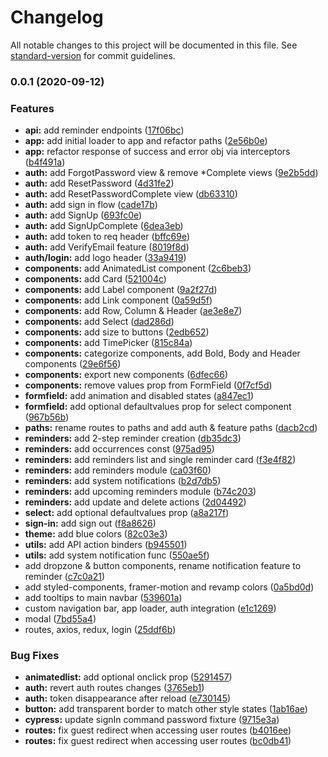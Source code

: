 # Changelog

All notable changes to this project will be documented in this file. See [standard-version](https://github.com/conventional-changelog/standard-version) for commit guidelines.

### 0.0.1 (2020-09-12)


### Features

* **api:** add reminder endpoints ([17f06bc](https://github.com/sbsrnt/sphene/commit/17f06bcba9c87dfacdb7a08bbc00ca13047adaf5))
* **app:** add initial loader to app and refactor paths ([2e56b0e](https://github.com/sbsrnt/sphene/commit/2e56b0e688203a99ae131201d5659dd27c123051))
* **app:** refactor response of success and error obj via interceptors ([b4f491a](https://github.com/sbsrnt/sphene/commit/b4f491a44bb0c0cb1080641acba578accd2d92ac))
* **auth:** add ForgotPassword view & remove *Complete views ([9e2b5dd](https://github.com/sbsrnt/sphene/commit/9e2b5dd1c4d88e4c276c02c0b4f69b3f22317b20))
* **auth:** add ResetPassword ([4d31fe2](https://github.com/sbsrnt/sphene/commit/4d31fe2fa07ba1a56ee57e7fbd9f4109feee7e16))
* **auth:** add ResetPasswordComplete view ([db63310](https://github.com/sbsrnt/sphene/commit/db6331049ed6601fbb7db93551a9c56b58da620c))
* **auth:** add sign in flow ([cade17b](https://github.com/sbsrnt/sphene/commit/cade17b7b0f8a3f62f2654967dabf2f1133016be))
* **auth:** add SignUp ([693fc0e](https://github.com/sbsrnt/sphene/commit/693fc0e37f9efba66fe58d6518b7f31afde7f3a7))
* **auth:** add SignUpComplete ([6dea3eb](https://github.com/sbsrnt/sphene/commit/6dea3ebfd2f7267a703f1f6c2eaef7e967b4281b))
* **auth:** add token to req header ([bffc69e](https://github.com/sbsrnt/sphene/commit/bffc69ed20eb54066f40c443a396a32fae2ed64d))
* **auth:** add VerifyEmail feature ([8019f8d](https://github.com/sbsrnt/sphene/commit/8019f8d4860f95dde851696eff0b799b578338f7))
* **auth/login:** add logo header ([33a9419](https://github.com/sbsrnt/sphene/commit/33a9419b700a6d9b883c5b170413d4d2a006dc98))
* **components:** add AnimatedList component ([2c6beb3](https://github.com/sbsrnt/sphene/commit/2c6beb36df977907d129a166f2bad07eb86ac513))
* **components:** add Card ([521004c](https://github.com/sbsrnt/sphene/commit/521004c0cc7412e475a25ed4aca2601f0f85bafa))
* **components:** add Label component ([9a2f27d](https://github.com/sbsrnt/sphene/commit/9a2f27d05b8827808dd476b452430c24b2c53577))
* **components:** add Link component ([0a59d5f](https://github.com/sbsrnt/sphene/commit/0a59d5ff38344b9d2223410293d4dbaa2e73db90))
* **components:** add Row, Column & Header ([ae3e8e7](https://github.com/sbsrnt/sphene/commit/ae3e8e7b560726ac58eb72f637d40a679b9d0c9d))
* **components:** add Select ([dad286d](https://github.com/sbsrnt/sphene/commit/dad286d15da54466cf9dbc6c1aaccc0ed47b1806))
* **components:** add size to buttons ([2edb652](https://github.com/sbsrnt/sphene/commit/2edb652205e82053c0d6ff07d66aca06f90507c3))
* **components:** add TimePicker ([815c84a](https://github.com/sbsrnt/sphene/commit/815c84a81fc5aa12c056f778fbb3c8460f0ebdf2))
* **components:** categorize components, add Bold, Body and Header components ([29e6f56](https://github.com/sbsrnt/sphene/commit/29e6f5659d83af808969cf17fcc159a123994576))
* **components:** export new components ([6dfec66](https://github.com/sbsrnt/sphene/commit/6dfec660df3208009927747086f997ebb8f3872e))
* **components:** remove values prop from FormField ([0f7cf5d](https://github.com/sbsrnt/sphene/commit/0f7cf5d8dda6508bac7ce1a1f88b906bef269f15))
* **formfield:** add animation and disabled states ([a847ec1](https://github.com/sbsrnt/sphene/commit/a847ec1abb00a34e8d469f00330c16f16f80bddb))
* **formfield:** add optional defaultvalues prop for select component ([967b56b](https://github.com/sbsrnt/sphene/commit/967b56b856800509aec9b2d670e7a798cd339df1))
* **paths:** rename routes to paths and add auth & feature paths ([dacb2cd](https://github.com/sbsrnt/sphene/commit/dacb2cd89b11b0b7da109593ae9aa3403a8266f0))
* **reminders:** add 2-step reminder creation ([db35dc3](https://github.com/sbsrnt/sphene/commit/db35dc3c5c5650bf9dc42479b694e887ac025e3d))
* **reminders:** add occurrences const ([975ad95](https://github.com/sbsrnt/sphene/commit/975ad95b1f57777bcfe9b0e714c8dafccdafd9a5))
* **reminders:** add reminders list and single reminder card ([f3e4f82](https://github.com/sbsrnt/sphene/commit/f3e4f82f98f0e1e0139ff31850abd34a6d3f35dc))
* **reminders:** add reminders module ([ca03f60](https://github.com/sbsrnt/sphene/commit/ca03f602f4151f5f0f64dfc780aad65b2eafd2fb))
* **reminders:** add system notifications ([b2d7db5](https://github.com/sbsrnt/sphene/commit/b2d7db557755ec16d7cfe4fc973f4f9cb9a99f56))
* **reminders:** add upcoming reminders module ([b74c203](https://github.com/sbsrnt/sphene/commit/b74c2030caa322b8ddd0772fa733c6d6074cbd77))
* **reminders:** add update and delete actions ([2d04492](https://github.com/sbsrnt/sphene/commit/2d04492672919b0bd3d7b0b6b7af143ffe92193b))
* **select:** add optional defaultvalues prop ([a8a217f](https://github.com/sbsrnt/sphene/commit/a8a217f5e2e617e8c12492d40002e950d1ccdf4a))
* **sign-in:** add sign out ([f8a8626](https://github.com/sbsrnt/sphene/commit/f8a8626e84ca77005cad571e014c6f6731015a1f))
* **theme:** add blue colors ([82c03e3](https://github.com/sbsrnt/sphene/commit/82c03e3696f6573256a4db9b7203b783fd31eb66))
* **utils:** add API action binders ([b945501](https://github.com/sbsrnt/sphene/commit/b9455010e44ddd0d4b95301f6fabd2f58a1ab8be))
* **utils:** add system notification func ([550ae5f](https://github.com/sbsrnt/sphene/commit/550ae5f09581ad22941057d70362a0aa55601af7))
* add dropzone & button components, rename notification feature to reminder ([c7c0a21](https://github.com/sbsrnt/sphene/commit/c7c0a21af06231e76c4ef81c9b048b35fefaba8e))
* add styled-components, framer-motion and revamp colors ([0a5bd0d](https://github.com/sbsrnt/sphene/commit/0a5bd0d4169f845907eadf5f03a49096abebf053))
* add tooltips to main navbar ([539601a](https://github.com/sbsrnt/sphene/commit/539601a99ba71ec56002338867ab1dd81d75660e))
* custom navigation bar, app loader, auth integration ([e1c1269](https://github.com/sbsrnt/sphene/commit/e1c126941b3754f0fa483a3ee992e20344130282))
* modal ([7bd55a4](https://github.com/sbsrnt/sphene/commit/7bd55a4edd20712d7d19e1379436fa9ea3b09721))
* routes, axios, redux, login ([25ddf6b](https://github.com/sbsrnt/sphene/commit/25ddf6b6ea556eabd42bbd3b3481c44e12452589))


### Bug Fixes

* **animatedlist:** add optional onclick prop ([5291457](https://github.com/sbsrnt/sphene/commit/529145779c2d46e508d29e5a2476184ec80c1565))
* **auth:** revert auth routes changes ([3765eb1](https://github.com/sbsrnt/sphene/commit/3765eb1e27a78f0a25cb82ea90273bcc584cd3dc))
* **auth:** token disappearance after reload ([e730145](https://github.com/sbsrnt/sphene/commit/e730145d6589a72210ec0bb9167443fcc390fe7a))
* **button:** add transparent border to match other style states ([1ab16ae](https://github.com/sbsrnt/sphene/commit/1ab16ae24ed08ae07ee3720046e409d1cc2236c9))
* **cypress:** update signIn command password fixture ([9715e3a](https://github.com/sbsrnt/sphene/commit/9715e3a5040e70d5a021aa939f2c3963c629d380))
* **routes:** fix guest redirect when accessing user routes ([b4016ee](https://github.com/sbsrnt/sphene/commit/b4016ee26b39b520cd422cdc9ca6f4993c11fc86))
* **routes:** fix guest redirect when accessing user routes ([bc0db41](https://github.com/sbsrnt/sphene/commit/bc0db41681135a1c073b29920cfc4eeae39f5f02))
